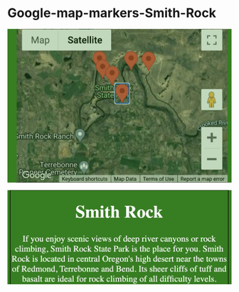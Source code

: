 # Google-map-markers-Smith-Rock

![Smith Rock](images/MapMarker.png?raw=true{:height="10px"width="25px"})

![Google Map example](images/SmithRock.png?raw=true{:height="25px"width="25px"})
